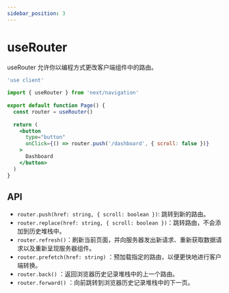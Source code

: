 ```yaml
---
sidebar_position: 3
---
```


# useRouter
useRouter 允许你以编程方式更改客户端组件中的路由。
```jsx
'use client'
 
import { useRouter } from 'next/navigation'
 
export default function Page() {
  const router = useRouter()
 
  return (
    <button
      type="button"
      onClick={() => router.push('/dashboard', { scroll: false })}
    >
      Dashboard
    </button>
  )
}
```


## API
- `router.push(href: string, { scroll: boolean })`: 跳转到新的路由。
- `router.replace(href: string, { scroll: boolean })`：跳转路由，不会添加到历史堆栈中。
- `router.refresh()`：刷新当前页面，并向服务器发出新请求、重新获取数据请求以及重新呈现服务器组件。
- `router.prefetch(href: string)` ：预加载指定的路由，以便更快地进行客户端转换。
- `router.back()` ：返回浏览器历史记录堆栈中的上一个路由。
- `router.forward()` ：向前跳转到浏览器历史记录堆栈中的下一页。
